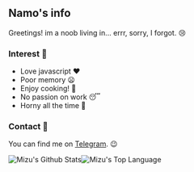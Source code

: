 ## Namo's info
Greetings! im a noob living in... errr, sorry, I forgot. 😢

### Interest 🐾
- Love javascript ❤️
- Poor memory 😦
- Enjoy cooking! 🍥
- No passion on work 😴
- Horny all the time 🥰

### Contact 📄
You can find me on [Telegram][tg]. 😉

<img align="center" alt="Mizu's Github Stats" src="https://github-readme-stats.vercel.app/api?username=namolite&hide=prs,issues,contribs&count_private=true&show_icons=true&show_owner=true" /><img align="center" alt="Mizu's Top Language" src="https://gh-readme-stats-krish-the-dev.vercel.app/api/top-langs/?username=namolite&layout=compact" />


[tg]:https://t.me/unlimited_echo_bot
